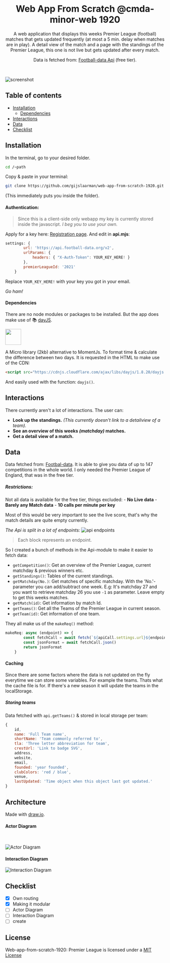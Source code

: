 <h1 align="center">Web App From Scratch @cmda-minor-web 1920</h1>
<p align="center">A web application that displays this weeks Premier League (football) matches that gets updated frequently (at most a 5 min. delay when matches are in play). A detail view of the match and a page with the standings of the Premier League, this one is not live but gets updated after every match.</p>
<p align="center">Data is fetched from: <a href="https://football-data.org">Football-data Api</a> (free tier).</p>

<br />

![screenshot](assets/screenshot.jpg)

<!-- Maybe a table of contents here? 📚 -->
## Table of contents

- [Installation](#installation)
    - [Dependencies](#dependencies)
- [Interactions](#interactions)
- [Data](#data)
- [Checklist](#checklist)

<!-- How about a section that describes how to install this project? 🤓 -->
## Installation
In the terminal, go to your desired folder.
```bash 
cd /~path 
```

Copy & paste in your terminal:

```bash 
git clone https://github.com/gijslaarman/web-app-from-scratch-1920.git && cd web-app-from-scratch-1920
```
(This immediately puts you inside the folder).

#### Authentication:
>Since this is a client-side only webapp my key is currently stored inside the javascript. *I beg you to use your own.*

Apply for a key here: [Registration page](https://www.football-data.org/client/register).
And edit in **api.mjs**: 
```js
settings: {
        url: 'https://api.football-data.org/v2',
        urlParams: {
            headers: { "X-Auth-Token": YOUR_KEY_HERE! }
        },
        premierLeagueId: '2021'
    }
```
Replace `YOUR_KEY_HERE!` with your key you got in your email.

<em>Go ham!</em>

#### Dependencies

There are no node modules or packages to be installed. But the app does make use of 📚 [dayJS](https://github.com/iamkun/dayjs).

<img width="50px" src="https://user-images.githubusercontent.com/17680888/39081119-3057bbe2-456e-11e8-862c-646133ad4b43.png"/>

A Micro library (2kb) alternative to MomentJs. To format time & calculate the difference between two days. It is requested in the HTML to make use of the CDN:

```html
<script src="https://cdnjs.cloudflare.com/ajax/libs/dayjs/1.8.20/dayjs.min.js"></script>
```

And easily used with the function: ``dayjs()``.

## Interactions
There currently aren't a lot of interactions. The user can:
- **Look up the standings.** <em>(This currently doesn't link to a detailview of a team).</em>
- **See an overview of this weeks <em>(matchday)</em> matches.**
- **Get a detail view of a match.**

<!-- What external data source is featured in your project and what are its properties 🌠 -->
## Data
Data fetched from: [Footbal-data](https://www.football-data.org/). It is able to give you data of up to 147 competitions in the whole world. I only needed the Premier League of England, that was in the free tier. 


##### Restrictions:
Not all data is available for the free tier, things excluded:
    - **No Live data**
    - **Barely any Match data**
    - **10 calls per minute per key**

Most of this would be very important to see the live score, that's why the match details are quite empty currently.

*The Api is split in a lot of endpoints:*
![api endpoints](https://www.football-data.org/assets/API-general.png)
> Each block represents an endpoint.

So I created a bunch of methods in the Api-module to make it easier to fetch data:
- `getCompetition()`: Get an overview of the Premier League, current matchday & previous winners etc.
- `getStandings()`: Tables of the current standings.
- `getMatchday(No.)`: Get matches of specific matchday. With the 'No.'-parameter you can add/subtract one week. E.g: It's matchday 27 and you want to retrieve matchday 26 you use `-1` as parameter. Leave empty to get this weeks matches. 
- `getMatch(id)`: Get information by match Id.
- `getTeams()`: Get all the Teams of the Premier League in current season.
- `getTeam(id)`: Get information of one team.

They all make us of the `makeReq()` method:
```js
makeReq: async (endpoint) => {
        const fetchCall = await fetch(`${apiCall.settings.url}${endpoint}`, apiCall.settings.urlParams)
        const jsonFormat = await fetchCall.json()
        return jsonFormat
    }
```
#### Caching
Since there are some factors where the data is not updated on the fly everytime we can store some variables. For example the teams. Thats what the cache file is for. If there's a new season it will update the teams in the localStorage.

##### Storing teams
Data fetched with `api.getTeams()` & stored in local storage per team:
```js
{
    id,
    name: 'Full Team name',
    shortName: 'Team commonly referred to',
    tla: 'Three letter abbreviation for team',
    crestUrl: 'Link to badge SVG',
    address,
    website,
    email,
    founded: 'year founded',
    clubColors: 'red / blue',
    venue,
    lastUpdated: 'Time object when this object last got updated.'
}
```

## Architecture
Made with [draw.io](https://draw.io).
#### Actor Diagram
<br/>

![Actor Diagram](assets/actordiagram.jpg)

#### Interaction Diagram
![Interaction Diagram](assets/interactiondiagram.jpg)
<!-- Maybe a checklist of done stuff and stuff still on your wishlist? ✅ -->
## Checklist
- [x] Own routing
- [x] Making it modular
- [ ] Actor Diagram
- [ ] Interaction Diagram
- [ ] create

<!-- How about a license here? 📜 (or is it a licence?) 🤷 -->
## License
Web-app-from-scratch-1920: Premier League is licensed under a [MIT License](https://www.github.com/gijslaarman/web-app-from-scratch-1920/blob/master/LICENSE)